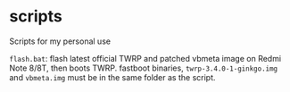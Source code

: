 # scripts
Scripts for my personal use

`flash.bat`: flash latest official TWRP and patched vbmeta image on Redmi Note 8/8T, then boots TWRP. fastboot binaries, `twrp-3.4.0-1-ginkgo.img` and `vbmeta.img` must be in the same folder as the script.